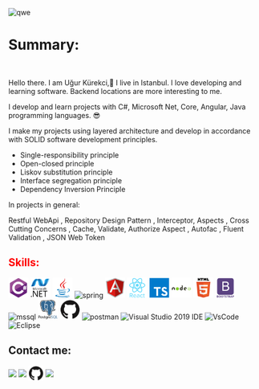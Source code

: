 
<p align="left"> <img src="https://komarev.com/ghpvc/?username=ugurkurekci&label=Profile%20views&color=0e75b6&style=flat" alt="qwe" /> </p>

<h1> Summary:</h1><br/>
<p>Hello there. I am Uğur Kürekci,👋 I live in Istanbul. I love developing and learning software. Backend locations are more interesting to me. 

I develop and learn projects with C#, Microsoft Net, Core, Angular, Java programming languages. &#x1F60E;</p>
<p>I make my projects using layered architecture and develop in accordance with SOLID software development principles.</p>

 <ul>
      <li>Single-responsibility principle</li>
      <li>Open-closed principle</li>
      <li>Liskov substitution principle</li>
      <li>Interface segregation principle</li>
      <li>Dependency Inversion Principle</li>
   </ul>
 <p>In projects in general:</p>
 <p>Restful WebApi , Repository Design Pattern , Interceptor, Aspects , Cross Cutting Concerns , Cache, Validate, Authorize Aspect , Autofac , Fluent Validation , JSON Web Token</p>
 
   
<h2  style="color:red">Skills:</h2>
<p>
<img src="https://raw.githubusercontent.com/devicons/devicon/master/icons/csharp/csharp-original.svg" alt="csharp" width="40" height="40"/> 
<img src="https://raw.githubusercontent.com/devicons/devicon/master/icons/dot-net/dot-net-original-wordmark.svg" alt="dotnet" width="40" height="40"/> 
<img src="https://raw.githubusercontent.com/devicons/devicon/master/icons/java/java-original.svg" alt="java" width="40" height="40"/>
 <img src="https://www.vectorlogo.zone/logos/springio/springio-icon.svg" alt="spring" width="40" height="40"/>
<img src="https://raw.githubusercontent.com/devicons/devicon/master/icons/angularjs/angularjs-original.svg" alt="angularjs" width="40" height="40"/>
<img src="https://raw.githubusercontent.com/devicons/devicon/master/icons/react/react-original-wordmark.svg" alt="react" width="40" height="40"/>
<img src="https://raw.githubusercontent.com/devicons/devicon/master/icons/typescript/typescript-original.svg" alt="typescript" width="40" height="40"/>
<img src="https://raw.githubusercontent.com/devicons/devicon/master/icons/nodejs/nodejs-original-wordmark.svg" alt="nodejs" width="40" height="40"/>
<img src="https://raw.githubusercontent.com/devicons/devicon/master/icons/html5/html5-original-wordmark.svg" alt="html5" width="40" height="40"/> 
<img src="https://raw.githubusercontent.com/devicons/devicon/master/icons/bootstrap/bootstrap-plain-wordmark.svg" alt="bootstrap" width="40" height="40"/>
 <img src="https://www.svgrepo.com/show/303229/microsoft-sql-server-logo.svg" alt="mssql" width="40" height="40"/>
<img src="https://raw.githubusercontent.com/devicons/devicon/master/icons/postgresql/postgresql-original-wordmark.svg" alt="postgresql" width="40" height="40"/> 
<img src="https://raw.githubusercontent.com/devicons/devicon/master/icons/github/github-original.svg" alt="github" width="40" height="40"/> 
<img src="https://www.vectorlogo.zone/logos/getpostman/getpostman-icon.svg" alt="postman" width="40" height="40"/>
<img src="https://i.pinimg.com/originals/ff/00/07/ff0007b52b67bbc5f86b88769e9c1b67.png" alt="Visual Studio 2019 IDE" width="45" height="40"/> 
<img src="https://upload.wikimedia.org/wikipedia/commons/thumb/9/9a/Visual_Studio_Code_1.35_icon.svg/1024px-Visual_Studio_Code_1.35_icon.svg.png" alt="VsCode" width="40" height="40"/>
<img src="https://cdn.worldvectorlogo.com/logos/eclipse-11.svg" alt="Eclipse" width="40" height="40"/>
 


</p></p>
 
<h2>Contact me:</h2>
<p>
<a href = "https://www.linkedin.com/in/ugurkurekci">   <img width = '30px' align= 'center' src="https://camo.githubusercontent.com/d659d2bac00c01b42bffbae84bdc121e828b8fecd5b4949ffa2575f5d9e4a371/68747470733a2f2f63646e2e6a7364656c6976722e6e65742f6e706d2f73696d706c652d69636f6e734076332f69636f6e732f6c696e6b6564696e2e737667"/></a> 
<a href = 'https://www.twitter.com/ugurkurekci98'> <img width = '30px' align= 'center' src="https://camo.githubusercontent.com/395dda360ae28377b7c3247581a88b20573883519c2be833cb64fbb37dcbcc1a/68747470733a2f2f63646e2e6a7364656c6976722e6e65742f6e706d2f73696d706c652d69636f6e734076332f69636f6e732f747769747465722e737667"/></a> 
<a href = 'https://www.github.com/ugurkurekci'> <img width = '30px' align= 'center' src="https://raw.githubusercontent.com/devicons/devicon/master/icons/github/github-original.svg"/></a>
<a href = "mailto:ugurkurekci98@gmail.com"> <img width = '30px' align= 'center' src="https://camo.githubusercontent.com/c9a89a6426081483aa6cd371bdecae44045961437b349ea97097d476978436f4/68747470733a2f2f63646e2e6a7364656c6976722e6e65742f6e706d2f73696d706c652d69636f6e734076332f69636f6e732f676d61696c2e737667"/></a> </p>






